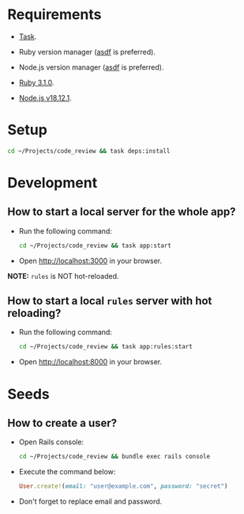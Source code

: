 # Requirements

- [Task](https://taskfile.dev/).

- Ruby version manager ([asdf](https://asdf-vm.com/) is preferred).

- Node.js version manager ([asdf](https://asdf-vm.com/) is preferred).

- [Ruby 3.1.0](https://www.ruby-lang.org/en/news/2021/12/25/ruby-3-1-0-released/).

- [Node.js v18.12.1](https://github.com/nodejs/node/blob/main/doc/changelogs/CHANGELOG_V18.md#18.12.1).

# Setup

```bash
cd ~/Projects/code_review && task deps:install
```

# Development

## How to start a local server for the whole app?

- Run the following command:

  ```bash
  cd ~/Projects/code_review && task app:start
  ```

- Open [http://localhost:3000](http://localhost:3000/) in your browser.

**NOTE:** `rules` is NOT hot-reloaded.

## How to start a local `rules` server with hot reloading?

- Run the following command:

  ```bash
  cd ~/Projects/code_review && task app:rules:start
  ```

- Open [http://localhost:8000](http://localhost:8000/) in your browser.

# Seeds

## How to create a user?

- Open Rails console:

  ```bash
  cd ~/Projects/code_review && bundle exec rails console
  ```

- Execute the command below:

  ```ruby
  User.create!(email: "user@example.com", password: "secret")
  ```

- Don't forget to replace email and password.
